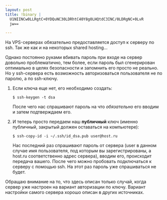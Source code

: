 ```yaml
--- 
layout: post
title: !binary |
  U1NIINCw0LLRgtC+0YDQuNC30LDRhtC40Y8g0LHQtdC3INC/0LDRgNC+0LvR
  jw==

---
```

На VPS-серверах обязательно предоставляется доступ к серверу по ssh. Так же как и на некоторых shared hosting...

Однако постоянно руками вбивать пароль при входе на сервер довольно проблематично, тем более, если пароль был сгенерирован оптимально в целях безопасности и запомнить его просто не реально. Но у ssh-сервера есть возможность авторизоваться пользователя не по паролю, а по ssh-ключу.

<ol>
	<li>Если ключа еще нет, его необходимо создать:
<pre><code>$ ssh-keygen -t dsa</code></pre>

После чего нас спрашивают пароль на что <em>обязательно</em> его вводим и затем подтверждаем его.</li>
	<li>И теперь просто передаем наш <strong>публичный</strong> ключ (именно публичный, закрытый должен оставаться на компьютере):
<pre><code>$ ssh-copy-id -i ~/.ssh/id_dsa.pub user@host.ru</code></pre>
Нас последний раз спрашивают пароль от сервера (user в данном случае имя пользователя, под которым вы зарегистрированы, а host.ru соответственно адрес сервера), вводим его, происходит передача вашего. После чего можно пробовать подключаться к серверу с помощью ssh. На этот раз пароль уже спрашиваться не будет.</li>
</ol>
Обращаю внимание на то, что здесь описан только случай, когда сервер уже настроен на вариант авторизации по ключу. Вариант настройки самого сервера хорошо описан в других источниках.
